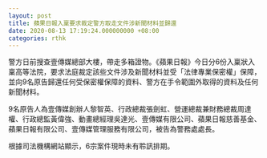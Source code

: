 ```yaml
---
layout: post
title: 蘋果日報入稟要求裁定警方取走文件涉新聞材料並歸還
date: 2020-08-13 17:19:24.000000000 +08:00
categories: rthk
---
```


警方日前搜查壹傳媒總部大樓，帶走多箱證物。《蘋果日報》今日分6份入稟狀入稟高等法院，要求法庭裁定該些文件涉及新聞材料並受「法律專業保密權」保障，並向9名原告歸還任何受保密權保障的資料、警方在手令範圍外取得的資料及任何新聞材料。

9名原告人為壹傳媒創辦人黎智英、行政總裁張劍虹、營運總裁兼財務總裁周達權、行政總監黃偉強、動畫總經理吳達光、壹傳媒有限公司、蘋果日報慈善基金、蘋果日報有限公司、壹傳媒管理服務有限公司，被告為警務處處長。

根據司法機構網站顯示，6宗案件現時未有聆訊排期。
